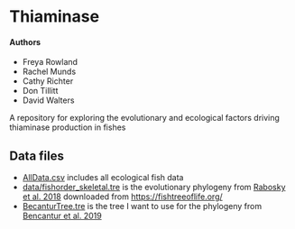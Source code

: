 # Thiaminase

#### Authors
- Freya Rowland
- Rachel Munds
- Cathy Richter
- Don Tillitt
- David Walters

A repository for exploring the evolutionary and ecological factors driving thiaminase production in fishes

## Data files

- [AllData.csv](<data/AllData.csv>) includes all ecological fish data
- [data/fishorder_skeletal.tre](<data/fishorder_skeletal.tre>) is the evolutionary phylogeny from [Rabosky et al. 2018](<https://www.nature.com/articles/s41586-018-0273-1>) downloaded from <https://fishtreeoflife.org/>
- [BecanturTree.tre](<data/BecanturTree.tre>) is the tree I want to use for the phylogeny from [Bencantur et al. 2019](<https://bmcecolevol.biomedcentral.com/articles/10.1186/s12862-017-0958-3>)
